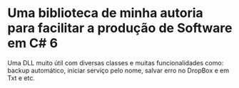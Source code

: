 # Uma biblioteca de minha autoria para facilitar a produção de Software em C# 6
Uma DLL muito útil com diversas classes e muitas funcionalidades como:  backup automático, iniciar serviço pelo nome, salvar erro no DropBox e em Txt e etc.  
